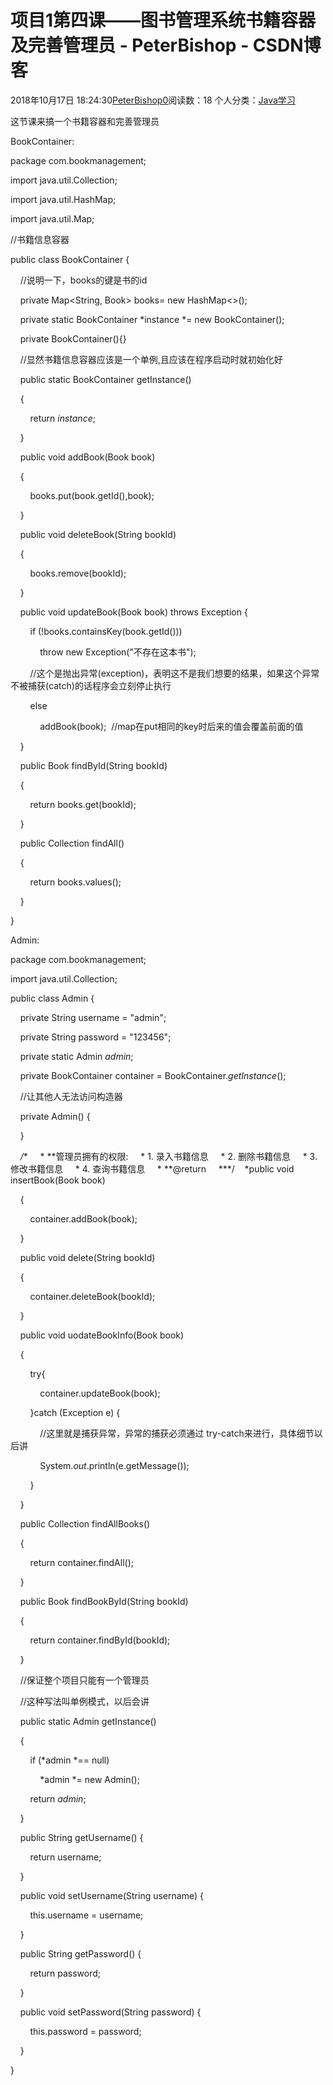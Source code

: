# 项目1第四课——图书管理系统书籍容器及完善管理员 - PeterBishop - CSDN博客





2018年10月17日 18:24:30[PeterBishop0](https://me.csdn.net/qq_40061421)阅读数：18
个人分类：[Java学习](https://blog.csdn.net/qq_40061421/article/category/8087498)









这节课来搞一个书籍容器和完善管理员



BookContainer:


package com.bookmanagement;



import java.util.Collection;

import java.util.HashMap;

import java.util.Map;



//书籍信息容器

public class BookContainer {

    //说明一下，books的键是书的id

    private Map<String, Book> books= new HashMap<>();

    private static BookContainer *instance *= new BookContainer();



    private BookContainer(){}



    //显然书籍信息容器应该是一个单例,且应该在程序启动时就初始化好

    public static BookContainer getInstance()

    {

        return *instance*;

    }



    public void addBook(Book book)

    {

        books.put(book.getId(),book);

    }



    public void deleteBook(String bookId)

    {

        books.remove(bookId);

    }



    public void updateBook(Book book) throws Exception {

        if (!books.containsKey(book.getId()))

            throw new Exception("不存在这本书");

        //这个是抛出异常(exception)，表明这不是我们想要的结果，如果这个异常不被捕获(catch)的话程序会立刻停止执行

        else

            addBook(book);  //map在put相同的key时后来的值会覆盖前面的值

    }



    public Book findById(String bookId)

    {

        return books.get(bookId);

    }



    public Collection<Book> findAll()

    {

        return books.values();

    }

}




Admin:


package com.bookmanagement;



import java.util.Collection;



public class Admin {

    private String username = "admin";

    private String password = "123456";

    private static Admin *admin*;

    private BookContainer container = BookContainer.*getInstance*();



    //让其他人无法访问构造器

    private Admin() {

    }



    */**     * **管理员拥有的权限:     * 1. 录入书籍信息     * 2. 删除书籍信息     * 3. 修改书籍信息     * 4. 查询书籍信息     * **@return     ***/    *public void insertBook(Book book)

    {

        container.addBook(book);

    }



    public void delete(String bookId)

    {

        container.deleteBook(bookId);

    }



    public void uodateBookInfo(Book book)

    {

        try{

            container.updateBook(book);

        }catch (Exception e) {

            //这里就是捕获异常，异常的捕获必须通过 try-catch来进行，具体细节以后讲

            System.*out*.println(e.getMessage());

        }

    }



    public Collection<Book> findAllBooks()

    {

        return container.findAll();

    }



    public Book findBookById(String bookId)

    {

        return container.findById(bookId);

    }









    //保证整个项目只能有一个管理员

    //这种写法叫单例模式，以后会讲

    public static Admin getInstance()

    {

        if (*admin *== null)

            *admin *= new Admin();

        return *admin*;

    }



    public String getUsername() {

        return username;

    }



    public void setUsername(String username) {

        this.username = username;

    }



    public String getPassword() {

        return password;

    }



    public void setPassword(String password) {

        this.password = password;

    }

}




